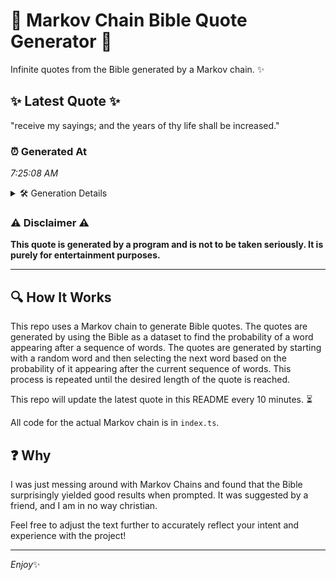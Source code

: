 # 📖 Markov Chain Bible Quote Generator 📖

Infinite quotes from the Bible generated by a Markov chain. ✨

## ✨ Latest Quote ✨
"receive my sayings; and the years of thy life shall be increased."

### ⏰ Generated At
*7:25:08 AM*

<details>
    <summary>🛠️ Generation Details</summary>
    <p>
        <strong>🌱 Seed:</strong> receive<br>
        <strong>🔄 Iterations:</strong> 11<br>
        <strong>📜 Context History:</strong><br>[ receive ]: my<br>[ receive, my ]: sayings;<br>[ receive, my, sayings; ]: and<br>[ receive, my, sayings;, and ]: the<br>[ receive, my, sayings;, and, the ]: years<br>[ receive, my, sayings;, and, the, years ]: of<br>[ my, sayings;, and, the, years, of ]: thy<br>[ sayings;, and, the, years, of, thy ]: life<br>[ and, the, years, of, thy, life ]: shall<br>[ the, years, of, thy, life, shall ]: be<br>[ years, of, thy, life, shall, be ]: increased.<br>
    </p>
</details>

### ⚠️ Disclaimer ⚠️
**This quote is generated by a program and is not to be taken seriously. It is purely for entertainment purposes.**

---

## 🔍 How It Works

This repo uses a Markov chain to generate Bible quotes. The quotes are generated by using the Bible as a dataset to find the probability of a word appearing after a sequence of words. The quotes are generated by starting with a random word and then selecting the next word based on the probability of it appearing after the current sequence of words. This process is repeated until the desired length of the quote is reached.

This repo will update the latest quote in this README every 10 minutes. ⏳

All code for the actual Markov chain is in `index.ts`.

## ❓ Why

I was just messing around with Markov Chains and found that the Bible surprisingly yielded good results when prompted. 
It was suggested by a friend, and I am in no way christian.

Feel free to adjust the text further to accurately reflect your intent and experience with the project!

---

*Enjoy*✨
